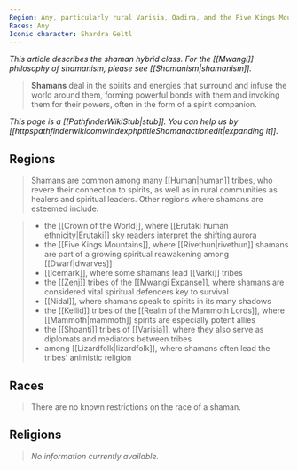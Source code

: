 ```yaml
---
Region: Any, particularly rural Varisia, Qadira, and the Five Kings Mountains, and among Kellid, Mwangi, and Shoanti tribes
Races: Any
Iconic character: Shardra Geltl
---
```


*This article describes the shaman hybrid class. For the [[Mwangi]] philosophy of shamanism, please see [[Shamanism|shamanism]].*
> **Shamans** deal in the spirits and energies that surround and infuse the world around them, forming powerful bonds with them and invoking them for their powers, often in the form of a spirit companion.



*This page is a [[PathfinderWikiStub|stub]]. You can help us by [[httpspathfinderwikicomwindexphptitleShamanactionedit|expanding it]].*



## Regions

> Shamans are common among many [[Human|human]] tribes, who revere their connection to spirits, as well as in rural communities as healers and spiritual leaders.
> Other regions where shamans are esteemed include:

> - the [[Crown of the World]], where [[Erutaki human ethnicity|Erutaki]] sky readers interpret the shifting aurora
> - the [[Five Kings Mountains]], where [[Rivethun|rivethun]] shamans are part of a growing spiritual reawakening among [[Dwarf|dwarves]]
> - [[Icemark]], where some shamans lead [[Varki]] tribes
> - the [[Zenj]] tribes of the [[Mwangi Expanse]], where shamans are considered vital spiritual defenders key to survival
> - [[Nidal]], where shamans speak to spirits in its many shadows
> - the [[Kellid]] tribes of the [[Realm of the Mammoth Lords]], where [[Mammoth|mammoth]] spirits are especially potent allies
> - the [[Shoanti]] tribes of [[Varisia]], where they also serve as diplomats and mediators between tribes
> - among [[Lizardfolk|lizardfolk]], where shamans often lead the tribes' animistic religion

## Races

> There are no known restrictions on the race of a shaman.


## Religions

> *No information currently available.*








